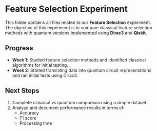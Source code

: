 # Feature Selection Experiment

This folder contains all files related to our **Feature Selection** experiment. The objective of this experiment is to compare classical feature selection methods with quantum versions implemented using **Dirac3** and **Qiskit**.

## Progress
- **Week 1**: Studied feature selection methods and identified classical algorithms for initial testing.
- **Week 2**: Started translating data into quantum circuit representations and ran initial tests using Dirac3.

## Next Steps
1. Complete classical vs quantum comparison using a simple dataset.
2. Analyze and document performance results in terms of:
   - Accuracy
   - F1 score
   - Processing time
